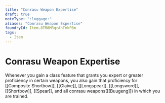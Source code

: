 ```yaml
---
title: "Conrasu Weapon Expertise"
draft: true
noteType: ":luggage:"
aliases: "Conrasu Weapon Expertise"
foundryId: Item.8TR8MRqrAhTmkP8n
tags:
  - Item
---
```


# Conrasu Weapon Expertise

Whenever you gain a class feature that grants you expert or greater proficiency in certain weapons, you also gain that proficiency for [[Composite Shortbow]], [[Glaive]], [[Longspear]], [[Longsword]], [[Shortbow]], [[Spear]], and all conrasu weapons([[Buugeng]]) in which you are trained.
